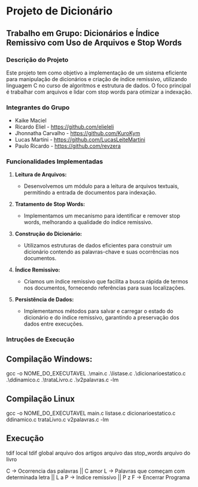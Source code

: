 # Projeto de Dicionário

## Trabalho em Grupo: Dicionários e Índice Remissivo com Uso de Arquivos e Stop Words

### Descrição do Projeto

Este projeto tem como objetivo a implementação de um sistema eficiente para manipulação de dicionários e criação de índice remissivo, utilizando linguagem C no curso de algoritmos e estrutura de dados. O foco principal é trabalhar com arquivos e lidar com stop words para otimizar a indexação.

### Integrantes do Grupo

- Kaike Maciel
- Ricardo Eliel - https://github.com/elieleli
- Jhonnatha Carvalho - https://github.com/KuroKym
- Lucas Martini - https://github.com/LucasLeiteMartini
- Paulo Ricardo - https://github.com/revzera

### Funcionalidades Implementadas

1. **Leitura de Arquivos:**
   - Desenvolvemos um módulo para a leitura de arquivos textuais, permitindo a entrada de documentos para indexação.

2. **Tratamento de Stop Words:**
   - Implementamos um mecanismo para identificar e remover stop words, melhorando a qualidade do índice remissivo.

3. **Construção do Dicionário:**
   - Utilizamos estruturas de dados eficientes para construir um dicionário contendo as palavras-chave e suas ocorrências nos documentos.

4. **Índice Remissivo:**
   - Criamos um índice remissivo que facilita a busca rápida de termos nos documentos, fornecendo referências para suas localizações.

5. **Persistência de Dados:**
   - Implementamos métodos para salvar e carregar o estado do dicionário e do índice remissivo, garantindo a preservação dos dados entre execuções.

### Intruções de Execução

## Compilação Windows:

gcc -o NOME_DO_EXECUTAVEL .\main.c .\listase.c .\dicionarioestatico.c .\ddinamico.c .\trataLivro.c .\v2palavras.c -lm

## Compilação Linux

gcc -o NOME_DO_EXECUTAVEL main.c listase.c dicionarioestatico.c ddinamico.c trataLivro.c v2palavras.c -lm

## Execução

tdif local tdif global
arquivo dos artigos
arquivo das stop_words
arquivo do livro

C -> Ocorrencia das palavras || C amor
L -> Palavras que começam com determinada letra || L a
P -> Indice remissivo || P z
F -> Encerrar Programa
